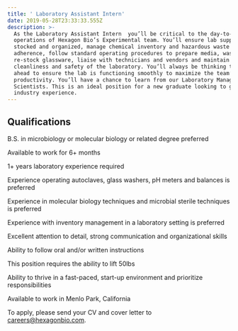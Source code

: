 ```yaml
---
title: ' Laboratory Assistant Intern'
date: 2019-05-28T23:33:33.555Z
description: >-
  As the Laboratory Assistant Intern  you’ll be critical to the day-to-day
  operations of Hexagon Bio’s Experimental team. You’ll ensure lab supplies are
  stocked and organized, manage chemical inventory and hazardous waste program
  adherence, follow standard operating procedures to prepare media, wash and
  re-stock glassware, liaise with technicians and vendors and maintain
  cleanliness and safety of the laboratory. You’ll always be thinking two steps
  ahead to ensure the lab is functioning smoothly to maximize the team’s
  productivity. You’ll have a chance to learn from our Laboratory Manager and
  Scientists. This is an ideal position for a new graduate looking to gain
  industry experience.
---
```

## Qualifications

B.S. in microbiology or molecular biology or related degree preferred

Available to work for 6+ months

1+ years laboratory experience required

Experience operating autoclaves, glass washers, pH meters and balances is preferred

Experience in molecular biology techniques and microbial sterile techniques is preferred

Experience with inventory management in a laboratory setting is preferred

Excellent attention to detail, strong communication and organizational skills

Ability to follow oral and/or written instructions

This position requires the ability to lift 50lbs

Ability to thrive in a fast-paced, start-up environment and prioritize responsibilities

Available to work in Menlo Park, California

To apply, please send your CV and cover letter to careers@hexagonbio.com.
